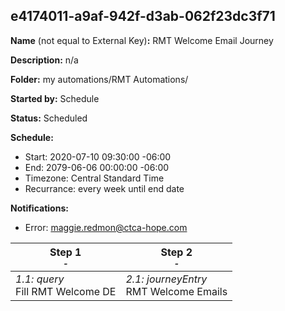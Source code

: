 ## e4174011-a9af-942f-d3ab-062f23dc3f71

**Name** (not equal to External Key)**:** RMT Welcome Email Journey

**Description:** n/a

**Folder:** my automations/RMT Automations/

**Started by:** Schedule

**Status:** Scheduled

**Schedule:**

* Start: 2020-07-10 09:30:00 -06:00
* End: 2079-06-06 00:00:00 -06:00
* Timezone: Central Standard Time
* Recurrance: every week until end date

**Notifications:**

* Error: maggie.redmon@ctca-hope.com

| Step 1<br>_<small>-</small>_ | Step 2<br>_<small>-</small>_ |
| --- | --- |
| _1.1: query_<br>Fill RMT Welcome DE | _2.1: journeyEntry_<br>RMT Welcome Emails |
